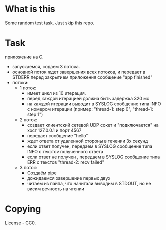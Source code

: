 # What is this
Some random test task. Just skip this repo.

# Task
приложение на С.

* запускаемся, содаем 3 потока.
* основной поток ждет завершения всех потоков, и передает в STDERR перед закрытием приложения сообщение "app finished"
* потоки:
    * 1 поток:
        * имеет цикл из 10 итерация.
        * перед каждой итерацией должна быть задержка 320 мс
        * на каждой итерации выводит в SYSLOG сообщение типа INFO c номером итерации (пример: "thread-1: step 0", "thread-1: step 1")
    * 2 поток:
        * создает клиентский сетевой UDP сокет и "подключается" на хост 127.0.0.1 и порт 4567
        * передает сообщение "hello"
        * ждет ответа от удаленной стороны в течении 3х секунд
        * если ответ получен, передаем в SYSLOG сообщение типа INFO с текстоv полученного ответа
        * если ответ не получен , передаем в SYSLOG сообщение типа ERR с текстов "thread-2: recv failed"
    * 3 поток:
        * Создаём pipe
        * дожидаемся завершение первых двух 
        * читаем из пайпа, что начитали выводим в STDOUT, но не висим вечность на чтении

# Copying
License - CC0.